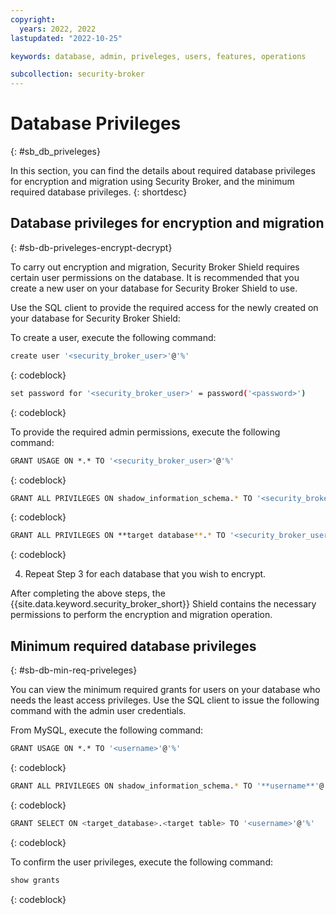 ```yaml
---
copyright:
  years: 2022, 2022
lastupdated: "2022-10-25"

keywords: database, admin, priveleges, users, features, operations

subcollection: security-broker
---
```


# Database Privileges
{: #sb_db_priveleges}

In this section, you can find the details about required database
privileges for encryption and migration using Security Broker, and the
minimum required database privileges.
{: shortdesc}

## Database privileges for encryption and migration
{: #sb-db-priveleges-encrypt-decrypt}

To carry out encryption and migration, Security Broker Shield requires
certain user permissions on the database. It is recommended that you
create a new user on your database for Security Broker Shield to use.

Use the SQL client to provide the required access for the newly created
on your database for Security Broker Shield:

To create a user, execute the following command:

```sh
create user '<security_broker_user>'@'%'
```
{: codeblock}  

```sh
set password for '<security_broker_user>' = password('<password>')
```
{: codeblock}   

To provide the required admin permissions, execute the following
command:

```sh
GRANT USAGE ON *.* TO '<security_broker_user>'@'%'
```
{: codeblock} 

```sh
GRANT ALL PRIVILEGES ON shadow_information_schema.* TO '<security_broker_user>'@'%'
```
{: codeblock}

```sh
GRANT ALL PRIVILEGES ON **target database**.* TO '<security_broker_user>'@'%' WITH GRANT OPTION
```
{: codeblock}

4.  Repeat Step 3 for each database that you wish to encrypt.

After completing the above steps, the {{site.data.keyword.security_broker_short}} Shield contains the necessary permissions to perform the encryption and migration operation.

## Minimum required database privileges
{: #sb-db-min-req-priveleges}

You can view the minimum required grants for users on your database who
needs the least access privileges. Use the SQL client to issue the
following command with the admin user credentials.

From MySQL, execute the following command:

```sh
GRANT USAGE ON *.* TO '<username>'@'%'
```
{: codeblock}

```sh
GRANT ALL PRIVILEGES ON shadow_information_schema.* TO '**username**'@'%'
```
{: codeblock}

```sh
GRANT SELECT ON <target_database>.<target table> TO '<username>'@'%'
```
{: codeblock}

To confirm the user privileges, execute the following command:
```sh
show grants
```
{: codeblock}


